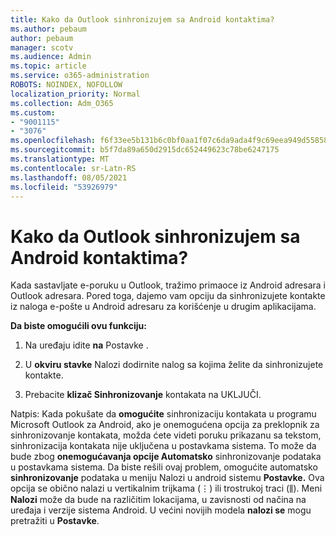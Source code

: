 ```yaml
---
title: Kako da Outlook sinhronizujem sa Android kontaktima?
ms.author: pebaum
author: pebaum
manager: scotv
ms.audience: Admin
ms.topic: article
ms.service: o365-administration
ROBOTS: NOINDEX, NOFOLLOW
localization_priority: Normal
ms.collection: Adm_O365
ms.custom:
- "9001115"
- "3076"
ms.openlocfilehash: f6f33ee5b131b6c0bf0aa1f07c6da9ada4f9c69eea949d55858f549b43ebd29a
ms.sourcegitcommit: b5f7da89a650d2915dc652449623c78be6247175
ms.translationtype: MT
ms.contentlocale: sr-Latn-RS
ms.lasthandoff: 08/05/2021
ms.locfileid: "53926979"
---
```

# <a name="how-does-outlook-sync-with-my-android-contacts"></a>Kako da Outlook sinhronizujem sa Android kontaktima?

Kada sastavljate e-poruku u Outlook, tražimo primaoce iz Android adresara i Outlook adresara. Pored toga, dajemo vam opciju da sinhronizujete kontakte iz naloga e-pošte u Android adresaru za korišćenje u drugim aplikacijama. 
 
**Da biste omogućili ovu funkciju:**
 
1. Na uređaju idite **na** Postavke .

2. U **okviru stavke** Nalozi dodirnite nalog sa kojima želite da sinhronizujete kontakte.

3. Prebacite **klizač Sinhronizovanje** kontakata na UKLJUČI.
 
Natpis: Kada pokušate da **omogućite** sinhronizaciju kontakata u programu Microsoft  Outlook za Android, ako je onemogućena opcija za preklopnik za sinhronizovanje kontakata, možda ćete videti poruku prikazanu sa tekstom, sinhronizacija kontakata nije uključena u postavkama sistema. To može da bude zbog **onemogućavanja opcije Automatsko** sinhronizovanje podataka u postavkama sistema. Da biste rešili ovaj problem,  omogućite automatsko **sinhronizovanje** podataka u meniju Nalozi u android sistemu **Postavke.** Ova opcija se obično nalazi u vertikalnim trijkama (⋮) ili trostrukoj traci (⫼). Meni  **Nalozi** može da bude na različitim lokacijama, u zavisnosti od načina na uređaja i verzije sistema Android. U većini novijih modela **nalozi se** mogu pretražiti u **Postavke**.